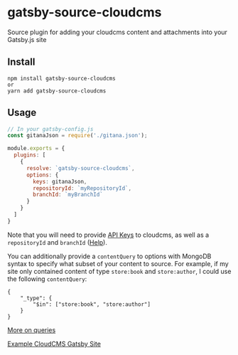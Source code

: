 # gatsby-source-cloudcms

Source plugin for adding your cloudcms content and attachments into your Gatsby.js site

## Install

```
npm install gatsby-source-cloudcms
or
yarn add gatsby-source-cloudcms
```

## Usage

```js
// In your gatsby-config.js
const gitanaJson = require('./gitana.json');

module.exports = {
  plugins: [
    {
      resolve: `gatsby-source-cloudcms`,
      options: {
        keys: gitanaJson,
        repositoryId: `myRepositoryId`,
        branchId: `myBranchId`
      }
    }
  ]
}
```

Note that you will need to provide [API Keys](https://www.cloudcms.com/documentation/apikeys.html) to cloudcms, as well as a
`repositoryId` and `branchId` ([Help](https://support.cloudcms.com/hc/en-us/articles/360005276393-How-to-find-the-Repository-ID-for-a-Project-)). 

You can additionally provide a `contentQuery` to options with MongoDB syntax to specify what subset of your content to source. 
For example, if my site only contained content of type `store:book` and `store:author`, I could use the following `contentQuery`:

```
{
    "_type": {
        "$in": ["store:book", "store:author"]
    }
}
```

[More on queries](https://www.cloudcms.com/documentation/query.html)

[Example CloudCMS Gatsby Site](https://github.com/gitana/sdk/tree/master/gatsbyjs/sample)